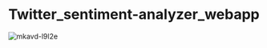 # Twitter_sentiment-analyzer_webapp

![mkavd-l9l2e](https://user-images.githubusercontent.com/32850887/79688870-d9c80800-826e-11ea-8653-fdfd3099048b.gif)

 
